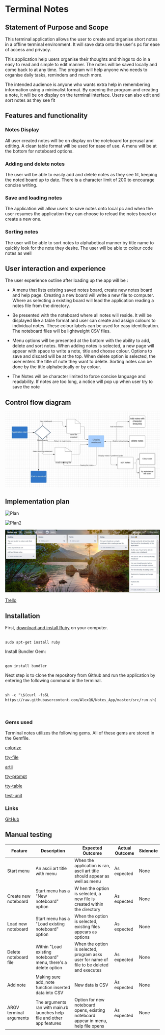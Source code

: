 # Terminal Notes


## Statement of Purpose and Scope

This terminal application allows the user to create and organise short notes in a offline terminal environment. It will save data onto the user's pc for ease of access and privacy.

This application help users organise their thoughts and things to do in a easy to read and simple to edit manner. The notes will be saved locally and come back to at any time. The program will help anyone who needs to organise daily tasks, reminders and much more.

The intended audience is anyone who wants extra help in remembering information using a minimalist format. By opening the program and creating a note, it will be on display on the terminal interface. Users can also edit and sort notes as they see fit

## Features and functionality

### Notes Display

All user created notes will be on display on the noteboard for perusal and editing. A clean table format will be used for ease of use. A menu will be at the bottom for noteboard options.

### Adding and delete notes

The user will be able to easily add and delete notes as they see fit, keeping the noted board up to date. There is a character limit of 200 to encourage concise writing.

  
### Save and loading notes

The application will allow users to save notes onto local pc and when the user resumes the application they can choose to reload the notes board or create a new one.

### Sorting notes

The user will be able to sort notes to alphabetical manner by title name to quickly look for the note they desire. The user will be able to colour code notes as well

  
## User interaction and experience
 

The user experience outline after loading up the app will be :

- A menu that lists existing saved notes board, create new notes board and help page. Creating a new board will write a new file to computer. Where as selecting a existing board will lead the application reading a notes file from the directory.

- Be presented with the noteboard where all notes will reside. It will be displayed like a table format and user can create and assign colours to individual notes. These colour labels can be used for easy identification. The noteboard files will be lightweight CSV files.


- Menu options will be presented at the bottom with the ability to add, delete and sort notes. When adding notes is selected, a new page will appear with space to write a note, title and choose colour. Options to save and discard will be at the top. When delete option is selected, the user enters the title of note they want to delete. Sorting notes can be done by the title alphabetically or by colour.

- The Notes will be character limited to force concise language and readability. If notes are too long, a notice will pop up when user try to save the note

## Control flow diagram

![Image](./docs/control_flow.JPG)

  
## Implementation plan
![Plan](./docs/plan.JPG)

![Plan2](./docs/plan2.JPG)

![Trello](./docs/Trello.JPG)

[Trello](https://trello.com/b/MtACGzWI/notesapp)


## Installation

First, [download and install Ruby](https://www.ruby-lang.org/en/documentation/installation/) on your computer.

```

sudo apt-get install ruby

```

Install Bundler Gem:

```

gem install bundler

```

Next step is to clone the repository from Github and run the application by entering the following command in the terminal.


```

sh -c "\$(curl -fsSL https://raw.githubusercontent.com/AlexQ6/Notes_App/master/src/run.sh)

  
```

### Gems used

Terminal notes utilizes the following gems. All of these gems are stored in the Gemfile.

[colorize](https://rdoc.info/github/fazibear/colorize)

[tty-file](https://github.com/piotrmurach/tty-file)

[artii](https://github.com/miketierney/artii)

[tty-prompt](https://www.rubydoc.info/gems/tty-prompt)

[tty-table](https://github.com/piotrmurach/tty-table)

[test-unit](https://www.rubydoc.info/gems/test-unit/3.1.8)


### Links

[GitHub](https://github.com/AlexQ333/Notes_App)

## Manual testing

| Feature | Description | Expected Outcome | Actual Outcome | Sidenote |
| ------ | ------ | ------- | ------- | ------ |
| Start menu | An ascii art title with menu | When the application is ran, ascii art title should appear as well as menu | As expected | None 
| Create new noteboard | Start menu has a "New noteboard" option |W hen the option is selected, a new file is created within the directory | As expected | None 
| Load new noteboard | Start menu has a "Load existing noteboard" option | When the option is selected, existing files appears as options | As expected | None 
| Delete noteboard file | Within "Load existing noteboard" menu, there's a delete option | When the option is selected, program asks user for name of file to be deleted and executes | As expected | None  
| Add note | Making sure add_note function inserted data into CSV | New data is CSV | As expected | None 
| ARGV terminal arguments | The arguments ran with main.rb launches help file and other app features | Option for new noteboard opens, existing noteboard appear in menu, help file opens | As expected | None 







